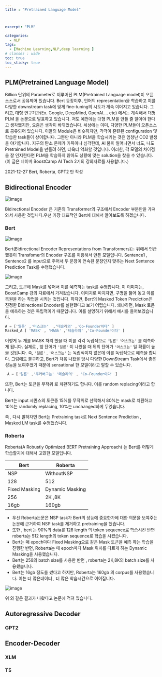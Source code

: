 ```yaml
---
title : "Pretrained Language Model"



excerpt: "PLM"

categories:
  - NLP
tags:
  - [Machine Learning,NLP,deep learning ]
# classes : wide
toc: true
toc_sticky: true
---
```

## PLM(Pretrained Language Model)

Billion 단위의 Parameter로 이루어진 PLM(Pretrained Language model)이 오픈소스로서 공유되어 있습니다. Bert 등장이후, 언어의 representation을 학습하고 이를 다양한 downstream task에 맞게 fine-tuning의 시도가 계속 이어지고 있습니다. 그리고, 대형 연구기관(Ex. Google, DeepMind, OpenAI…. etc) 에서는 계속해서 대형 PLM 을 논문으로 발표하고 있습니다. 저도 예전에는 대형 PLM을 만들 줄 알아야 한다고 생각했지만, 요즘은 생각이 바뀌었습니다. 세상에는 이미, 다양한 PLM들이 오픈소스로 공유되어 있습니다. 이들의 Module은 비슷하지만, 각각이 훈련된 configuration 및 학습한 task들이 상이합니다. 그뿐만 아니라 PLM을 학습시키는 것은 엄청난 CO2 발생을 야기합니다. 지구의 탄소 문제가 가뜩이나 심각한데, AI 붐이 일어나면서 너도, 나도 Pretrained Model을 만들려 하면, 더욱더 악화할 것입니다. 이러한, 각 모델의 차이점을 잘 인지한다면 PLM을 학습하지 않아도 상황에 맞는 solution을 찾을 수 있습니다. (이 글은 네이버 BoostCamp AI Tech 2기의 강의자료를 사용합니다.)

2021-12-27 Bert, Roberta, GPT2 만 작성

## Bidirectional Encoder

![image](https://user-images.githubusercontent.com/50165842/147475191-30162c43-7a87-45cc-b26c-3fafe2ea11ea.png)

Bidirectional Encoder 은 기존의 Transformer의 구조에서 Encoder 부분만을 가져와서 사용한 것입니다.우선 가장 대표적인 Bert에 대해서 알아보도록 하겠습니다.

### Bert

![image](https://user-images.githubusercontent.com/50165842/147475435-ab04d211-a126-4227-b6ed-b8d192aa87eb.png)

Bert(Bidirectional Encoder Representations from Transformers)는 위에서 언급했듯이 Transfomer의 Encoder 구조를 이용해서 만든 모델입니다. Sentence1 , Sentence2 를 input으로 주어서 두 문장이 연속된 문장인지 맞추는 Next Sentence Prediction Task를 수행했습니다. 

![image](https://user-images.githubusercontent.com/50165842/147476098-25a718b0-faf7-40e9-aa7c-429585b050fb.png)

그리고, 토큰에 Mask를 넣어서 이를 예측하는 task를 수행합니다. 이 이미지는, BoostCamp 강의 자료에서 가져왔습니다. 이미지로 따지자면, 구멍을 뚫어 놓고 이를 복원을 하는 작업을 시키는 것입니다. 하지만, Bert의 Masked Token Prediction은 진정한 Bidirectional Encoder를 실현했다고 보기 어렵습니다. 왜냐하면, Mask 토큰을 예측하는 것은 독립적이기 때문입니다. 이를 설명하기 위해서 예시를 들어보겠습니다.

```python
A = ['일론' ,'머스크는'  ,'테슬라의' ,'Co-Founder이다' ]
Masked_A [ 'MASK' , 'MASk' ,'테슬라의' ,'Co-Founder이다' ]
```

이렇게 두 개를 MASK 처리 했을 때 이를 각각 독립적으로 `'일론'` `'머스크는'`  를 예측하게 됩니다. 실제로 , 앞 단어가 `'일론'` 이 나왔을 때 뒤의 단어가  `'머스크는'`  일 확률이 높을 것입니다. 즉, `'일론'`  ,   `'머스크는'`  는 독립적이지 않은데 이를 독립적으로 예측을 합니다. 그럼에도 불구하고, Bert가 처음 나왔을 당시 다양한 DownStream Task에서 좋은 성능을 보여주었기 때문에  sensational 한 모델이라고 말할 수 있습니다.  

```python
 A = ['일론' ,'주커버그는' '테슬라의' , 'Co-Founder이다' ]
```

또한, Bert는  토큰을 무작위 로 치환하기도 합니다. 이를 random replacing이라고 합니다.   

Bert는 input 시퀸스의 토큰중 15%를 무작위로 선택해서 80%는 mask로 치환하고  10%는 randomly replacing, 10%는 unchanged하게 두었습니다. 

즉 , 다시 말하자면 Bert는 Pretraining task로 Next Sentence Prediction , Masked LM task를 수행했습니다.

### Roberta

Roberta(A Robustly Optimized BERT Pretraining Approach) 는 Bert를 어떻게 학습할지에 대해서 고민한 모델입니다.

| Bert          | Roberta         |
| ------------- | --------------- |
| NSP           | WithoutNSP      |
| 128           | 512             |
| Fixed Masking | Dynamic Masking |
| 256           | 2K ,8K          |
| 16gb          | 160gb           |

- 우선 Roberta논문은 NSP task가 Bert의 성능에 중요한가에 대한 의문을 보여주는 논문에 근거하여 NSP task를 제거하고 pretraining을 했습니다. 
- 또한 , bert 는 90%의 data를 128 length 의 token sequence로 학습시킨 반면 roberta는 512 length의 token sequence로 학습을 시켰습니다. 
- Bert는 매 epoch마다 Fixed Masking으로 같은 Mask 토큰을 예측 하는 학습을 진행한 반면, Roberta는 매 epoch마다 Mask 위치를 다르게 하는 Dynamic Masking을 사용했습니다. 
- Bert는 256의 batch size를 사용한 반면 , roberta는 2K,8K의 batch size를 사용했습니다.
- Bert는 16gb 정도를 썼다고 하지만, Roberta는 160gb 의 corpus를 사용했습니다. 이는 더 많은데이터 , 더 많은 학습시간으로 이어집니다.

![image](https://user-images.githubusercontent.com/50165842/147479411-ac8c7489-ef64-41de-b0bb-6c1e9138c2a5.png)



위 와 같은 결과가 나왔다고 논문에 적혀 있습니다.

## Autoregressive Decoder



### GPT2



## Encoder-Decoder



### XLM



### T5